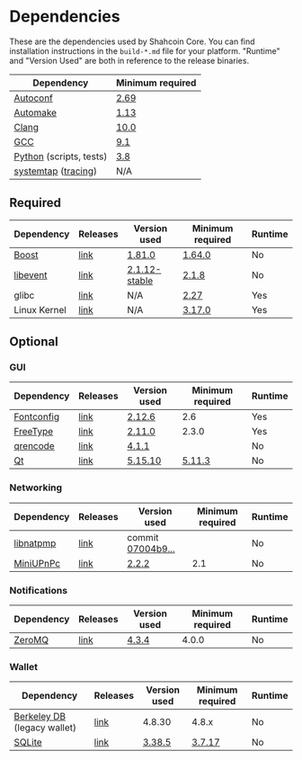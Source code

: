 # Dependencies

These are the dependencies used by Shahcoin Core.
You can find installation instructions in the `build-*.md` file for your platform.
"Runtime" and "Version Used" are both in reference to the release binaries.

| Dependency | Minimum required |
| --- | --- |
| [Autoconf](https://www.gnu.org/software/autoconf/) | [2.69](https://github.com/shahcoin/shahcoin/pull/17769) |
| [Automake](https://www.gnu.org/software/automake/) | [1.13](https://github.com/shahcoin/shahcoin/pull/18290) |
| [Clang](https://clang.llvm.org) | [10.0](https://github.com/shahcoin/shahcoin/pull/27682) |
| [GCC](https://gcc.gnu.org) | [9.1](https://github.com/shahcoin/shahcoin/pull/27662) |
| [Python](https://www.python.org) (scripts, tests) | [3.8](https://github.com/shahcoin/shahcoin/pull/27483) |
| [systemtap](https://sourceware.org/systemtap/) ([tracing](tracing.md))| N/A |

## Required

| Dependency | Releases | Version used | Minimum required | Runtime |
| --- | --- | --- | --- | --- |
| [Boost](../depends/packages/boost.mk) | [link](https://www.boost.org/users/download/) | [1.81.0](https://github.com/shahcoin/shahcoin/pull/26557) | [1.64.0](https://github.com/shahcoin/shahcoin/pull/22320) | No |
| [libevent](../depends/packages/libevent.mk) | [link](https://github.com/libevent/libevent/releases) | [2.1.12-stable](https://github.com/shahcoin/shahcoin/pull/21991) | [2.1.8](https://github.com/shahcoin/shahcoin/pull/24681) | No |
| glibc | [link](https://www.gnu.org/software/libc/) | N/A | [2.27](https://github.com/shahcoin/shahcoin/pull/27029) | Yes |
| Linux Kernel | [link](https://www.kernel.org/) | N/A | [3.17.0](https://github.com/shahcoin/shahcoin/pull/27699) | Yes |

## Optional

### GUI
| Dependency | Releases | Version used | Minimum required | Runtime |
| --- | --- | --- | --- | --- |
| [Fontconfig](../depends/packages/fontconfig.mk) | [link](https://www.freedesktop.org/wiki/Software/fontconfig/) | [2.12.6](https://github.com/shahcoin/shahcoin/pull/23495) | 2.6 | Yes |
| [FreeType](../depends/packages/freetype.mk) | [link](https://freetype.org) | [2.11.0](https://github.com/shahcoin/shahcoin/commit/01544dd78ccc0b0474571da854e27adef97137fb) | 2.3.0 | Yes |
| [qrencode](../depends/packages/qrencode.mk) | [link](https://fukuchi.org/works/qrencode/) | [4.1.1](https://github.com/shahcoin/shahcoin/pull/27312) | | No |
| [Qt](../depends/packages/qt.mk) | [link](https://download.qt.io/official_releases/qt/) | [5.15.10](https://github.com/shahcoin/shahcoin/pull/28561) | [5.11.3](https://github.com/shahcoin/shahcoin/pull/24132) | No |

### Networking
| Dependency | Releases | Version used | Minimum required | Runtime |
| --- | --- | --- | --- | --- |
| [libnatpmp](../depends/packages/libnatpmp.mk) | [link](https://github.com/miniupnp/libnatpmp/) | commit [07004b9...](https://github.com/shahcoin/shahcoin/pull/25917) | | No |
| [MiniUPnPc](../depends/packages/miniupnpc.mk) | [link](https://miniupnp.tuxfamily.org/) | [2.2.2](https://github.com/shahcoin/shahcoin/pull/20421) | 2.1 | No |

### Notifications
| Dependency | Releases | Version used | Minimum required | Runtime |
| --- | --- | --- | --- | --- |
| [ZeroMQ](../depends/packages/zeromq.mk) | [link](https://github.com/zeromq/libzmq/releases) | [4.3.4](https://github.com/shahcoin/shahcoin/pull/23956) | 4.0.0 | No |

### Wallet
| Dependency | Releases | Version used | Minimum required | Runtime |
| --- | --- | --- | --- | --- |
| [Berkeley DB](../depends/packages/bdb.mk) (legacy wallet) | [link](https://www.oracle.com/technetwork/database/database-technologies/berkeleydb/downloads/index.html) | 4.8.30 | 4.8.x | No |
| [SQLite](../depends/packages/sqlite.mk) | [link](https://sqlite.org) | [3.38.5](https://github.com/shahcoin/shahcoin/pull/25378) | [3.7.17](https://github.com/shahcoin/shahcoin/pull/19077) | No |
